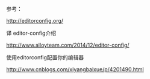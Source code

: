 参考：

http://editorconfig.org/

译 editor-config介绍

http://www.alloyteam.com/2014/12/editor-config/

使用editorconfig配置你的编辑器

http://www.cnblogs.com/xiyangbaixue/p/4201490.html

